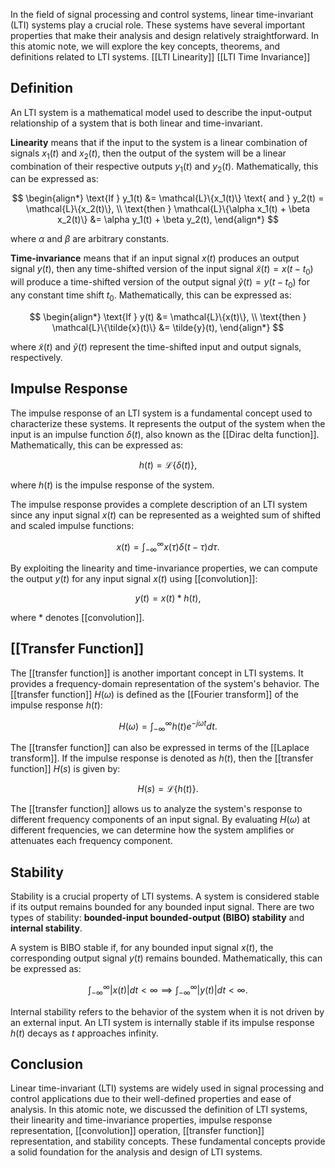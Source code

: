 

In the field of signal processing and control systems, linear time-invariant (LTI) systems play a crucial role. These systems have several important properties that make their analysis and design relatively straightforward. In this atomic note, we will explore the key concepts, theorems, and definitions related to LTI systems.
[[LTI Linearity]]
[[LTI Time Invariance]]

## Definition

An LTI system is a mathematical model used to describe the input-output relationship of a system that is both linear and time-invariant. 

**Linearity** means that if the input to the system is a linear combination of signals $x_1(t)$ and $x_2(t)$, then the output of the system will be a linear combination of their respective outputs $y_1(t)$ and $y_2(t)$. Mathematically, this can be expressed as:

$$
\begin{align*}
\text{If } y_1(t) &= \mathcal{L}\{x_1(t)\} \text{ and } y_2(t) = \mathcal{L}\{x_2(t)\}, \\
\text{then } \mathcal{L}\{\alpha x_1(t) + \beta x_2(t)\} &= \alpha y_1(t) + \beta y_2(t),
\end{align*}
$$

where $\alpha$ and $\beta$ are arbitrary constants.

**Time-invariance** means that if an input signal $x(t)$ produces an output signal $y(t)$, then any time-shifted version of the input signal $\tilde{x}(t) = x(t - t_0)$ will produce a time-shifted version of the output signal $\tilde{y}(t) = y(t - t_0)$ for any constant time shift $t_0$. Mathematically, this can be expressed as:

$$
\begin{align*}
\text{If } y(t) &= \mathcal{L}\{x(t)\}, \\
\text{then } \mathcal{L}\{\tilde{x}(t)\} &= \tilde{y}(t),
\end{align*}
$$

where $\tilde{x}(t)$ and $\tilde{y}(t)$ represent the time-shifted input and output signals, respectively.

## Impulse Response

The impulse response of an LTI system is a fundamental concept used to characterize these systems. It represents the output of the system when the input is an impulse function $\delta(t)$, also known as the [[Dirac delta function]]. Mathematically, this can be expressed as:

$$
h(t) = \mathcal{L}\{\delta(t)\},
$$

where $h(t)$ is the impulse response of the system.

The impulse response provides a complete description of an LTI system since any input signal $x(t)$ can be represented as a weighted sum of shifted and scaled impulse functions:

$$
x(t) = \int_{-\infty}^{\infty} x(\tau) \delta(t - \tau) d\tau.
$$

By exploiting the linearity and time-invariance properties, we can compute the output $y(t)$ for any input signal $x(t)$ using [[convolution]]:

$$
y(t) = x(t) * h(t),
$$

where $*$ denotes [[convolution]].

## [[Transfer Function]]

The [[transfer function]] is another important concept in LTI systems. It provides a frequency-domain representation of the system's behavior. The [[transfer function]] $H(\omega)$ is defined as the [[Fourier transform]] of the impulse response $h(t)$:

$$
H(\omega) = \int_{-\infty}^{\infty} h(t) e^{-j\omega t} dt.
$$

The [[transfer function]] can also be expressed in terms of the [[Laplace transform]]. If the impulse response is denoted as $h(t)$, then the [[transfer function]] $H(s)$ is given by:

$$
H(s) = \mathcal{L}\{h(t)\}.
$$

The [[transfer function]] allows us to analyze the system's response to different frequency components of an input signal. By evaluating $H(\omega)$ at different frequencies, we can determine how the system amplifies or attenuates each frequency component.

## Stability

Stability is a crucial property of LTI systems. A system is considered stable if its output remains bounded for any bounded input signal. There are two types of stability: **bounded-input bounded-output (BIBO) stability** and **internal stability**.

A system is BIBO stable if, for any bounded input signal $x(t)$, the corresponding output signal $y(t)$ remains bounded. Mathematically, this can be expressed as:

$$
\int_{-\infty}^{\infty} |x(t)| dt < \infty \implies \int_{-\infty}^{\infty} |y(t)| dt < \infty.
$$

Internal stability refers to the behavior of the system when it is not driven by an external input. An LTI system is internally stable if its impulse response $h(t)$ decays as $t$ approaches infinity.

## Conclusion

Linear time-invariant (LTI) systems are widely used in signal processing and control applications due to their well-defined properties and ease of analysis. In this atomic note, we discussed the definition of LTI systems, their linearity and time-invariance properties, impulse response representation, [[convolution]] operation, [[transfer function]] representation, and stability concepts. These fundamental concepts provide a solid foundation for the analysis and design of LTI systems.